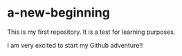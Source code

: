 # a-new-beginning
This is my first repository. It is a test for learning purposes.

I am very excited to start my Github adventure!!
